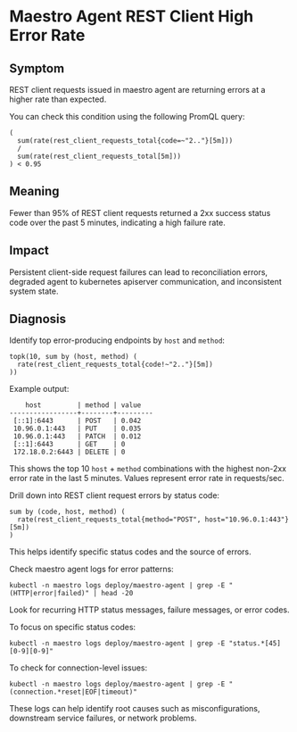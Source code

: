 # Maestro Agent REST Client High Error Rate

## Symptom

REST client requests issued in maestro agent are returning errors at a higher rate than expected.

You can check this condition using the following PromQL query:

```promql
(
  sum(rate(rest_client_requests_total{code=~"2.."}[5m]))
  /
  sum(rate(rest_client_requests_total[5m]))
) < 0.95
```

## Meaning

Fewer than 95% of REST client requests returned a 2xx success status code over the past 5 minutes, indicating a high failure rate.

## Impact

Persistent client-side request failures can lead to reconciliation errors, degraded agent to kubernetes apiserver communication, and inconsistent system state.

## Diagnosis

Identify top error-producing endpoints by `host` and `method`:

```promql
topk(10, sum by (host, method) (
  rate(rest_client_requests_total{code!~"2.."}[5m])
))

```

Example output:

```promql
    host         | method | value
-----------------+--------+---------
 [::1]:6443      | POST   | 0.042
 10.96.0.1:443   | PUT    | 0.035
 10.96.0.1:443   | PATCH  | 0.012
 [::1]:6443      | GET    | 0
 172.18.0.2:6443 | DELETE | 0

```

This shows the top 10 `host` + `method` combinations with the highest non-2xx error rate in the last 5 minutes. Values represent error rate in requests/sec.

Drill down into REST client request errors by status code:

```promql
sum by (code, host, method) (
  rate(rest_client_requests_total{method="POST", host="10.96.0.1:443"}[5m])
)
```

This helps identify specific status codes and the source of errors.

Check maestro agent logs for error patterns:

```shell
kubectl -n maestro logs deploy/maestro-agent | grep -E "(HTTP|error|failed)" | head -20
```

Look for recurring HTTP status messages, failure messages, or error codes.

To focus on specific status codes:

```shell
kubectl -n maestro logs deploy/maestro-agent | grep -E "status.*[45][0-9][0-9]"
```

To check for connection-level issues:

```shell
kubectl -n maestro logs deploy/maestro-agent | grep -E "(connection.*reset|EOF|timeout)"
```

These logs can help identify root causes such as misconfigurations, downstream service failures, or network problems.
